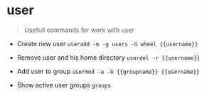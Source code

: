 # user

> Usefull commands for work with user

- Create new user
`useradd -m -g users -G wheel {{username}}`

- Remove user and his home directory
`userdel -r {{username}}`

- Add user to group
`usermod -a -G {{groupname}} {{username}}`

- Show active user groups
`groups`
